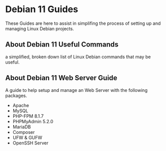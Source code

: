 # Debian 11 Guides
These Guides are here to assist in simplifing the process of setting up and managing Linux Debian projects.

## About Debian 11 Useful Commands
a simplified, broken down list of Linux Debian commands that may be useful.

## About Debian 11 Web Server Guide
A guide to help setup and manage an Web Server with the following packages.
- Apache
- MySQL
- PHP-FPM 8.1.7
- PHPMyAdmin 5.2.0
- MariaDB
- Composer
- UFW & GUFW
- OpenSSH Server
